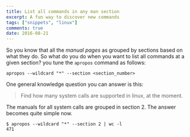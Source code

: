 ```yaml
---
title: List all commands in any man section
excerpt: A fun way to discover new commands
tags: ["snippets", "linux"]
comments: true
date: 2016-08-21
---
```


So you know that all the _manual pages_ as grouped by sections based on what they do. So what do you do when
you want to list all commands at a given section? you tune the `apropos` command as follows:

~~~ shell
apropos --wildcard "*" --section <section_number>
~~~

One general knowledge question you can answer is this:
> Find how many system calls are supported in linux, at the moment.

The manuals for all system calls are grouped in section 2. The answer becomes quite simple now.
~~~shell
$ apropos --wildcard "*" --section 2 | wc -l
471
~~~
